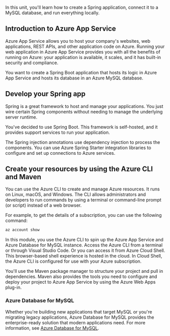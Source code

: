 In this unit, you'll learn how to create a Spring application, connect it to a MySQL database, and run everything locally.

## Introduction to Azure App Service

Azure App Service allows you to host your company's websites, web applications, REST APIs, and other application code on Azure. Running your web application in Azure App Service provides you with all the benefits of running on Azure: your application is available, it scales, and it has built-in security and compliance.

You want to create a Spring Boot application that hosts its logic in Azure App Service and hosts its database in an Azure MySQL database.

## Develop your Spring app

Spring is a great framework to host and manage your applications. You just wire certain Spring components without needing to manage the underlying server runtime.

You've decided to use Spring Boot. This framework is self-hosted, and it provides support services to run your application.

The Spring injection annotations use dependency injection to process the components. You can use Azure Spring Starter integration libraries to configure and set up connections to Azure services.

## Create your resources by using the Azure CLI and Maven

You can use the Azure CLI to create and manage Azure resources. It runs on Linux, macOS, and Windows. The CLI allows administrators and developers to run commands by using a terminal or command-line prompt (or script) instead of a web browser.

For example, to get the details of a subscription, you can use the following command:

```bash
az account show
```

In this module, you use the Azure CLI to spin up the Azure App Service and Azure Database for MySQL instance. Access the Azure CLI from a terminal or through Visual Studio Code. Or you can access it from Azure Cloud Shell. This browser-based shell experience is hosted in the cloud. In Cloud Shell, the Azure CLI is configured for use with your Azure subscription.

You'll use the Maven package manager to structure your project and pull in dependencies. Maven also provides the tools you need to configure and deploy your project to Azure App Service by using the Azure Web Apps plug-in.

### Azure Database for MySQL

Whether you're building new applications that target MySQL or you're migrating legacy applications, Azure Database for MySQL provides the enterprise-ready solution that modern applications need. For more information, see [Azure Database for MySQL](https://azure.microsoft.com/services/mysql/?azure-portal=true&WT.mc_id=java-10785-ropreddy).
